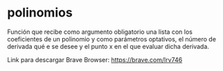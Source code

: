 # polinomios
Función que recibe como argumento obligatorio una lista con los coeficientes de un polinomio y como parámetros optativos, el número de derivada qué e se desee y el punto x en el que evaluar dicha derivada.

Link para descargar Brave Browser: https://brave.com/lrv746
